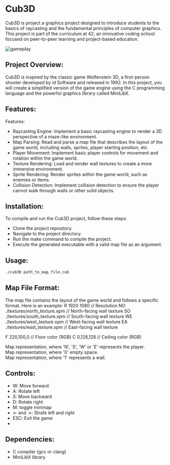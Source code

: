 # Cub3D

Cub3D is project a graphics project designed to introduce students to the basics of raycasting and the fundamental principles of computer graphics. This project is part of the curriculum at 42, an innovative coding school focused on peer-to-peer learning and project-based education.

![gameplay](https://i.imgur.com/btVvpBV.gif)

## Project Overview:
Cub3D is inspired by the classic game Wolfenstein 3D, a first-person shooter developed by id Software and released in 1992. In this project, you will create a simplified version of the game engine using the C programming language and the powerful graphics library called MiniLibX.
## Features:
Features:
- Raycasting Engine: Implement a basic raycasting engine to render a 3D perspective of a maze-like environment.
- Map Parsing: Read and parse a map file that describes the layout of the game world, including walls, sprites, player starting position, etc.
- Player Movement: Implement basic player controls for movement and rotation within the game world.
- Texture Rendering: Load and render wall textures to create a more immersive environment.
- Sprite Rendering: Render sprites within the game world, such as enemies or items.
- Collision Detection: Implement collision detection to ensure the player cannot walk through walls or other solid objects.

## Installation:
To compile and run the Cub3D project, follow these steps:
- Clone the project repository.
- Navigate to the project directory.
- Run the make command to compile the project.
- Execute the generated executable with a valid map file as an argument.

## Usage: 
```bash
./cub3D path_to_map_file.cub
```
## Map File Format:
The map file contains the layout of the game world and follows a specific format. Here is an example:
R 1920 1080  // Resolution
NO ./textures/north_texture.xpm  // North-facing wall texture
SO ./textures/south_texture.xpm  // South-facing wall texture
WE ./textures/west_texture.xpm    // West-facing wall texture
EA ./textures/east_texture.xpm    // East-facing wall texture

F 220,100,0    // Floor color (RGB)
C 0,128,128    // Ceiling color (RGB)

Map representation, where 'N', 'S', 'W' or 'E' represents the player.\
Map representation, where '0' empty space.\
Map representation, where '1' represents a wall.

## Controls:
- W: Move forward
- A: Rotate left 
- S: Move backward 
- D: Rotate right 
- M: toggle minimap
- ← and →: Strafe left and right 
- ESC: Exit the game
- 
## Dependencies:
 - C compiler (gcc or clang)
 - MiniLibX library
